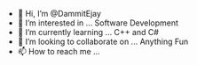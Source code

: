 - 👋 Hi, I’m @DammitEjay
- 👀 I’m interested in ... Software Development
- 🌱 I’m currently learning ... C++ and C#
- 💞️ I’m looking to collaborate on ... Anything Fun
- 📫 How to reach me ...

<!---
DammitEjay/DammitEjay is a ✨ special ✨ repository because its `README.md` (this file) appears on your GitHub profile.
You can click the Preview link to take a look at your changes.
--->
